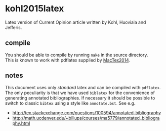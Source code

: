 # kohl2015latex
Latex version of Current Opinion article written by Kohl, Huoviala and Jefferis.

## compile
You should be able to compile by running `make` in the source directory.  
This is known to work with pdflatex supplied by [MacTex2014](https://tug.org/mactex/).

## notes
This document uses only *standard* latex and can be compiled with `pdflatex`. The only peculiarity is that we have used `biblatex` for the convenience of generating
annotated bibliographies. If necessary it should be possible to switch to classic `bibtex`
using a style like `annotate.bst`. See e.g.

* <http://tex.stackexchange.com/questions/100594/annotated-bibliography>
* <http://math.ucdenver.edu/~billups/courses/ma5779/annotated_bibliography.html>